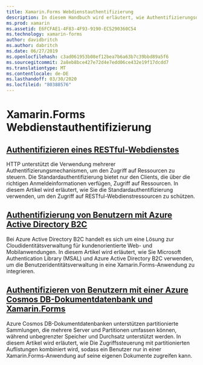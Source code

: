 ```yaml
---
title: Xamarin.Forms Webdienstauthentifizierung
description: In diesem Handbuch wird erläutert, wie Authentifizierungsdienste in eine Xamarin.Forms-Anwendung integriert werden, damit Benutzer ein Backend gemeinsam nutzen können, während sie nur Zugriff auf ihre eigenen Daten haben.
ms.prod: xamarin
ms.assetid: E6FCFAE1-4F83-4F93-9190-EC5290360C54
ms.technology: xamarin-forms
author: davidbritch
ms.author: dabritch
ms.date: 06/27/2019
ms.openlocfilehash: c3ad061953b08ef12bea7b6a63b7c39bbd89a5f6
ms.sourcegitcommit: 2a8eb8bce427e72d4e7edd06ce432e19f17dcdd7
ms.translationtype: MT
ms.contentlocale: de-DE
ms.lasthandoff: 03/30/2020
ms.locfileid: "80388576"
---
```

# <a name="xamarinforms-web-service-authentication"></a>Xamarin.Forms Webdienstauthentifizierung

## <a name="authenticate-a-restful-web-service"></a>[Authentifizieren eines RESTful-Webdienstes](rest.md)

HTTP unterstützt die Verwendung mehrerer Authentifizierungsmechanismen, um den Zugriff auf Ressourcen zu steuern. Die Standardauthentifizierung bietet nur den Clients, die über die richtigen Anmeldeinformationen verfügen, Zugriff auf Ressourcen. In diesem Artikel wird erläutert, wie Sie die Standardauthentifizierung verwenden, um den Zugriff auf RESTful-Webdienstressourcen zu schützen.

## <a name="authenticate-users-with-azure-active-directory-b2c"></a>[Authentifizierung von Benutzern mit Azure Active Directory B2C](azure-ad-b2c.md)

Bei Azure Active Directory B2C handelt es sich um eine Lösung zur Cloudidentitätsverwaltung für kundenorientierte Web- und Mobilanwendungen. In diesem Artikel wird erläutert, wie Sie Microsoft Authentication Library (MSAL) und Azure Active Directory B2C verwenden, um die Benutzeridentitätsverwaltung in eine Xamarin.Forms-Anwendung zu integrieren.

## <a name="authenticate-users-with-an-azure-cosmos-db-document-database-and-xamarinforms"></a>[Authentifizieren von Benutzern mit einer Azure Cosmos DB-Dokumentdatenbank und Xamarin.Forms](azure-cosmosdb-auth.md)

Azure Cosmos DB-Dokumentdatenbanken unterstützen partitionierte Sammlungen, die mehrere Server und Partitionen umfassen können, während unbegrenzter Speicher und Durchsatz unterstützt werden. In diesem Artikel wird erläutert, wie Die Zugriffssteuerung mit partitionierten Auflistungen kombiniert wird, sodass ein Benutzer nur in einer Xamarin.Forms-Anwendung auf seine eigenen Dokumente zugreifen kann.
